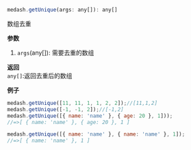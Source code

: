 ```js
medash.getUnique(args: any[]): any[]
```
数组去重

**参数** 
1. `args`(any[]): 需要去重的数组 
  
**返回**        
`any[]`:返回去重后的数组    

**例子**  

```js
medash.getUnique([11, 11, 1, 1, 2, 2]);//[11,1,2]
medash.getUnique([-1, -1, 2]);//[-1,2]
medash.getUnique([{ name: 'name' }, { age: 20 }, 1]));
//=>[ { name: 'name' }, { age: 20 }, 1 ]

medash.getUnique([{ name: 'name' }, { name: 'name' }, 1]);
//=>[ { name: 'name' }, 1 ]
```
